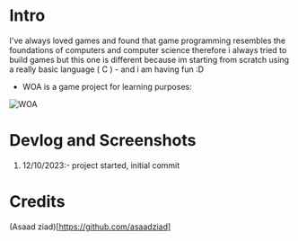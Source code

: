 # Intro
I've always loved games and found that game programming resembles the foundations of computers and computer science therefore i always tried to build games but this one is different because im starting from scratch using a really basic language ( C ) - and i am having fun :D

* WOA is a game project for learning purposes:

![WOA](https://github.com/Asaadziad/WOA/assets/108868994/a38c6701-6748-4c08-878e-a28feadb9589)


# Devlog and Screenshots

1. 12/10/2023:- project started, initial commit


# Credits

(Asaad ziad)[https://github.com/asaadziad]
